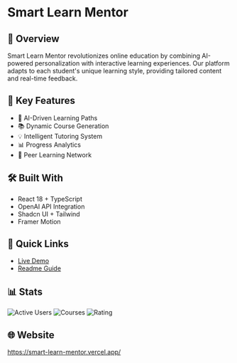 # Smart Learn Mentor

## 🌟 Overview
Smart Learn Mentor revolutionizes online education by combining AI-powered personalization with interactive learning experiences. Our platform adapts to each student's unique learning style, providing tailored content and real-time feedback.

## 🎯 Key Features
- 🤖 AI-Driven Learning Paths
- 📚 Dynamic Course Generation
- 💡 Intelligent Tutoring System
- 📊 Progress Analytics
- 🤝 Peer Learning Network

## 🛠️ Built With
- React 18 + TypeScript
- OpenAI API Integration
- Shadcn UI + Tailwind
- Framer Motion

## 🔗 Quick Links
- [Live Demo](https://smart-learn-mentor.vercel.app/)
- [Readme Guide](../README.md)

## 📊 Stats
![Active Users](https://img.shields.io/badge/Active%20Users-1K+-blue)
![Courses](https://img.shields.io/badge/Courses-100+-green)
![Rating](https://img.shields.io/badge/Rating-4.8%2F5-yellow)

## 🌐 Website
https://smart-learn-mentor.vercel.app/